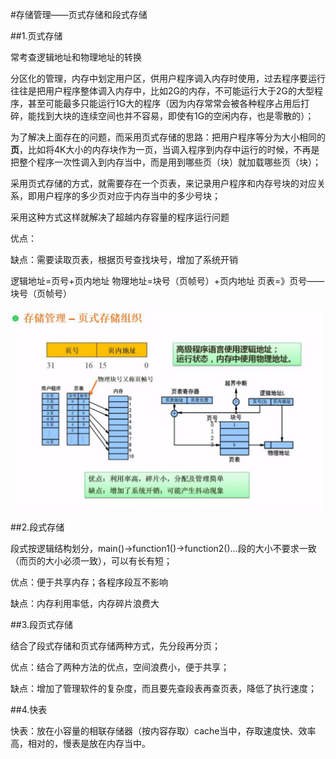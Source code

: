 #存储管理——页式存储和段式存储

##1.页式存储

常考查逻辑地址和物理地址的转换


分区化的管理，内存中划定用户区，供用户程序调入内存时使用，过去程序要运行往往是把用户程序整体调入内存中，比如2G的内存，不可能运行大于2G的大型程序，甚至可能最多只能运行1G大的程序（因为内存常常会被各种程序占用后打碎，能找到大块的连续空间也并不容易，即使有1G的空闲内存，也是零散的）；

为了解决上面存在的问题，而采用页式存储的思路：把用户程序等分为大小相同的**页**，比如将4K大小的内存块作为一页，当调入程序到内存中运行的时候，不再是把整个程序一次性调入到内存当中，而是用到哪些页（块）就加载哪些页（块）；

采用页式存储的方式，就需要存在一个页表，来记录用户程序和内存号块的对应关系，即用户程序的多少页对应于内存当中的多少号块；

采用这种方式这样就解决了超越内存容量的程序运行问题

优点：

缺点：需要读取页表，根据页号查找块号，增加了系统开销

逻辑地址=页号+页内地址
物理地址=块号（页帧号）+页内地址
页表=》页号——块号（页帧号）

![](/imgs/1.3.10-1页式存储.png)

##2.段式存储

段式按逻辑结构划分，main()->function1()->function2()...段的大小不要求一致（而页的大小必须一致），可以有长有短；

优点：便于共享内存；各程序段互不影响

缺点：内存利用率低，内存碎片浪费大


##3.段页式存储

结合了段式存储和页式存储两种方式，先分段再分页；

优点：结合了两种方法的优点，空间浪费小，便于共享；

缺点：增加了管理软件的复杂度，而且要先查段表再查页表，降低了执行速度；

##4.快表

快表：放在小容量的相联存储器（按内容存取）cache当中，存取速度快、效率高，相对的，慢表是放在内存当中。
